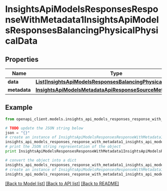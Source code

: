 # InsightsApiModelsResponsesResponseWithMetadata1InsightsApiModelsResponsesBalancingPhysicalPhysicalData


## Properties
Name | Type | Description | Notes
------------ | ------------- | ------------- | -------------
**data** | [**List[InsightsApiModelsResponsesBalancingPhysicalPhysicalData]**](InsightsApiModelsResponsesBalancingPhysicalPhysicalData.md) |  | [optional] 
**metadata** | [**InsightsApiModelsMetadataApiResponseSourceMetadata**](InsightsApiModelsMetadataApiResponseSourceMetadata.md) |  | [optional] 

## Example

```python
from openapi_client.models.insights_api_models_responses_response_with_metadata1_insights_api_models_responses_balancing_physical_physical_data import InsightsApiModelsResponsesResponseWithMetadata1InsightsApiModelsResponsesBalancingPhysicalPhysicalData

# TODO update the JSON string below
json = "{}"
# create an instance of InsightsApiModelsResponsesResponseWithMetadata1InsightsApiModelsResponsesBalancingPhysicalPhysicalData from a JSON string
insights_api_models_responses_response_with_metadata1_insights_api_models_responses_balancing_physical_physical_data_instance = InsightsApiModelsResponsesResponseWithMetadata1InsightsApiModelsResponsesBalancingPhysicalPhysicalData.from_json(json)
# print the JSON string representation of the object
print InsightsApiModelsResponsesResponseWithMetadata1InsightsApiModelsResponsesBalancingPhysicalPhysicalData.to_json()

# convert the object into a dict
insights_api_models_responses_response_with_metadata1_insights_api_models_responses_balancing_physical_physical_data_dict = insights_api_models_responses_response_with_metadata1_insights_api_models_responses_balancing_physical_physical_data_instance.to_dict()
# create an instance of InsightsApiModelsResponsesResponseWithMetadata1InsightsApiModelsResponsesBalancingPhysicalPhysicalData from a dict
insights_api_models_responses_response_with_metadata1_insights_api_models_responses_balancing_physical_physical_data_form_dict = insights_api_models_responses_response_with_metadata1_insights_api_models_responses_balancing_physical_physical_data.from_dict(insights_api_models_responses_response_with_metadata1_insights_api_models_responses_balancing_physical_physical_data_dict)
```
[[Back to Model list]](../README.md#documentation-for-models) [[Back to API list]](../README.md#documentation-for-api-endpoints) [[Back to README]](../README.md)


